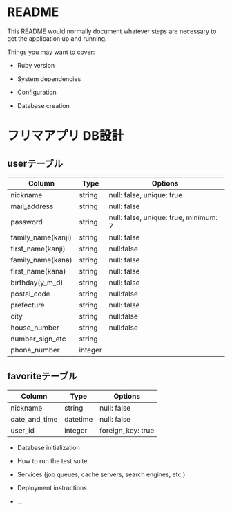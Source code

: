 # README

This README would normally document whatever steps are necessary to get the
application up and running.

Things you may want to cover:

* Ruby version

* System dependencies

* Configuration

* Database creation

# フリマアプリ DB設計

## userテーブル
|Column|Type|Options|
|------|----|-------|
|nickname|string|null: false, unique: true|
|mail_address|string|null: false|
|password|string|null: false, unique: true, minimum: 7|
|family_name(kanji)|string|null: false|
|first_name(kanji)|string|null:false|
|family_name(kana)|string|null: false|
|first_name(kana)|string|null: false|
|birthday(y_m_d)|string|null: false|
|postal_code|string|null:false|
|prefecture|string|null: false|
|city|string|null:false|
|house_number|string|null:false|
|number_sign_etc|string||
|phone_number|integer||

## favoriteテーブル
|Column|Type|Options|
|------|----|-------|
|nickname|string|null: false|
|date_and_time|datetime|null: false|
|user_id|integer|foreign_key: true|

* Database initialization

* How to run the test suite

* Services (job queues, cache servers, search engines, etc.)

* Deployment instructions

* ...
